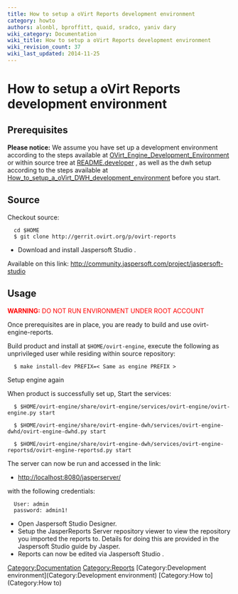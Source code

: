 ```yaml
---
title: How to setup a oVirt Reports development environment
category: howto
authors: alonbl, bproffitt, quaid, sradco, yaniv dary
wiki_category: Documentation
wiki_title: How to setup a oVirt Reports development environment
wiki_revision_count: 37
wiki_last_updated: 2014-11-25
---
```


# How to setup a oVirt Reports development environment

## Prerequisites

<b>Please notice:</b> We assume you have set up a development environment according to the steps available at [OVirt_Engine_Development_Environment](http://www.ovirt.org/OVirt_Engine_Development_Environment) or within source tree at [README.developer](http://gerrit.ovirt.org/gitweb?p=ovirt-engine.git;a=blob;f=README.developer;hb=HEAD) , as well as the dwh setup according to the steps available at [How_to_setup_a_oVirt_DWH_development_environment](http://www.ovirt.org/index.php?title=How_to_setup_a_oVirt_DWH_development_environment) before you start.

## Source

Checkout source:

      cd $HOME
      $ git clone http://gerrit.ovirt.org/p/ovirt-reports

*   Download and install Jaspersoft Studio .

Available on this link: <http://community.jaspersoft.com/project/jaspersoft-studio>

## Usage

<font color=red><b>WARNING:</b> DO NOT RUN ENVIRONMENT UNDER ROOT ACCOUNT</font>

Once prerequisites are in place, you are ready to build and use ovirt-engine-reports.

Build product and install at `$HOME/ovirt-engine`, execute the following as unprivileged user while residing within source repository:

      $ make install-dev PREFIX=< Same as engine PREFIX >

Setup engine again

When product is successfully set up, Start the services:

      $ $HOME/ovirt-engine/share/ovirt-engine/services/ovirt-engine/ovirt-engine.py start

      $ $HOME/ovirt-engine/share/ovirt-engine-dwh/services/ovirt-engine-dwhd/ovirt-engine-dwhd.py start

      $ $HOME/ovirt-engine/share/ovirt-engine-dwh/services/ovirt-engine-reportsd/ovirt-engine-reportsd.py start

The server can now be run and accessed in the link:

*   <http://localhost:8080/jasperserver/>

with the following credentials:

      User: admin
      password: admin1!

*   Open Jaspersoft Studio Designer.
*   Setup the JasperReports Server repository viewer to view the repository you imported the reports to. Details for doing this are provided in the Jaspersoft Studio guide by Jasper.
*   Reports can now be edited via Jaspersoft Studio .

<Category:Documentation> <Category:Reports> [Category:Development environment](Category:Development environment) [Category:How to](Category:How to)
